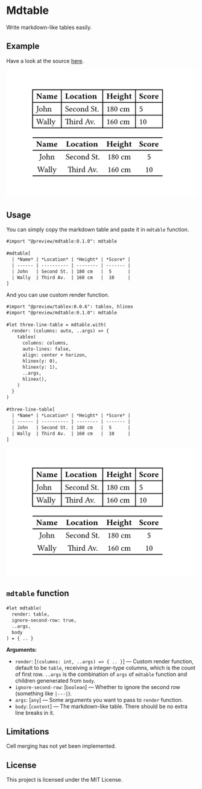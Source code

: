 # Mdtable

Write markdown-like tables easily.

## Example

Have a look at the source [here](./examples/example.typ).

![Example](./examples/example.png)


## Usage

You can simply copy the markdown table and paste it in `mdtable` function.

```typ
#import "@preview/mdtable:0.1.0": mdtable

#mdtable[
  | *Name* | *Location* | *Height* | *Score* |
  | ------ | ---------- | -------- | ------- |
  | John   | Second St. | 180 cm   |  5      |
  | Wally  | Third Av.  | 160 cm   |  10     |
]
```

And you can use custom render function.

```typ
#import "@preview/tablex:0.0.6": tablex, hlinex
#import "@preview/mdtable:0.1.0": mdtable

#let three-line-table = mdtable.with(
  render: (columns: auto, ..args) => {
    tablex(
      columns: columns,
      auto-lines: false,
      align: center + horizon,
      hlinex(y: 0),
      hlinex(y: 1),
      ..args,
      hlinex(),
    )
  }
)

#three-line-table[
  | *Name* | *Location* | *Height* | *Score* |
  | ------ | ---------- | -------- | ------- |
  | John   | Second St. | 180 cm   |  5      |
  | Wally  | Third Av.  | 160 cm   |  10     |
]
```

![Example](./examples/example.png)


## `mdtable` function

```typ
#let mdtable(
  render: table,
  ignore-second-row: true,
  ..args,
  body
) = { .. }
```

**Arguments:**

- `render`: [`(columns: int, ..args) => { .. }`] &mdash; Custom render function, default to be `table`, receiving a integer-type columns, which is the count of first row. `..args` is the combination of `args` of `mdtable` function and children genenerated from `body`.
- `ignore-second-row`: [`boolean`] &mdash; Whether to ignore the second row (something like `|---|`).
- `args`: [`any`] &mdash; Some arguments you want to pass to `render` function.
- `body`: [`content`] &mdash; The markdown-like table. There should be no extra line breaks in it.


## Limitations

Cell merging has not yet been implemented.


## License

This project is licensed under the MIT License.
